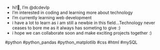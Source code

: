 - hi!👋,  I’m @dcdevlp
- I’m interested in coding and learning more about technology
- I’m currently learning web development 
- i have a lot to learn as i am still a newbie in this field...Technology never ceases to bore me as it always has someting to give :)
- i hope we can collaborate soon and make exciting projects together :)

#python #python_pandas #python_matplotlib #css #html #mySQL 

<!---
dishadevlp/dishadevlp is a ✨ special ✨ repository because its `README.md` (this file) appears on your GitHub profile.
You can click the Preview link to take a look at your changes.
--->

